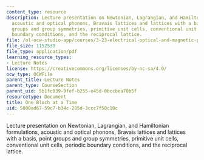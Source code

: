 ```yaml
---
content_type: resource
description: Lecture presentation on Newtonian, Lagrangian, and Hamiltonian formulations,
  acoustic and optical phonons, Bravais lattices and lattices with a basis, point
  groups and group symmetries, primitive unit cells, conventional unit cells, periodic
  boundary conditions, and the reciprocal lattice.
file: /ol-ocw-studio-app/courses/3-23-electrical-optical-and-magnetic-properties-of-materials-fall-2007/5800ad6759c7b34c285d3ccc7f58c10c_clean7.pdf
file_size: 1152539
file_type: application/pdf
learning_resource_types:
- Lecture Notes
license: https://creativecommons.org/licenses/by-nc-sa/4.0/
ocw_type: OCWFile
parent_title: Lecture Notes
parent_type: CourseSection
parent_uid: 5b1fc039-9fef-b255-e45d-0bccbea70b5f
resourcetype: Document
title: One Bloch at a Time
uid: 5800ad67-59c7-b34c-285d-3ccc7f58c10c
---
```

Lecture presentation on Newtonian, Lagrangian, and Hamiltonian formulations, acoustic and optical phonons, Bravais lattices and lattices with a basis, point groups and group symmetries, primitive unit cells, conventional unit cells, periodic boundary conditions, and the reciprocal lattice.